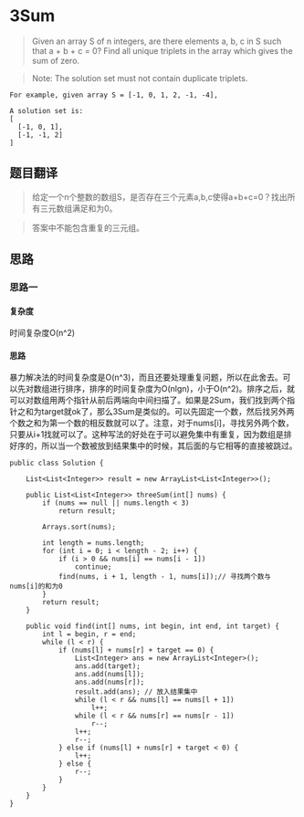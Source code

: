 # 3Sum #
>Given an array S of n integers, are there elements a, b, c in S such that a + b + c = 0? Find all unique triplets in the array which gives the sum of zero.

>Note: The solution set must not contain duplicate triplets.

```
For example, given array S = [-1, 0, 1, 2, -1, -4],

A solution set is:
[
  [-1, 0, 1],
  [-1, -1, 2]
]
```

## 题目翻译 ##
>给定一个n个整数的数组S，是否存在三个元素a,b,c使得a+b+c=0？找出所有三元数组满足和为0。

>答案中不能包含重复的三元组。

## 思路 ##

### 思路一 ###

#### 复杂度 ####
时间复杂度O(n^2)
#### 思路 ####
暴力解决法的时间复杂度是O(n^3)，而且还要处理重复问题，所以在此舍去。可以先对数组进行排序，排序的时间复杂度为O(nlgn)，小于O(n^2)。排序之后，就可以对数组用两个指针从前后两端向中间扫描了。如果是2Sum，我们找到两个指针之和为target就ok了，那么3Sum是类似的。可以先固定一个数，然后找另外两个数之和为第一个数的相反数就可以了。注意，对于nums[i]，寻找另外两个数，只要从i+1找就可以了。这种写法的好处在于可以避免集中有重复，因为数组是排好序的，所以当一个数被放到结果集中的时候，其后面的与它相等的直接被跳过。

```
public class Solution {

	List<List<Integer>> result = new ArrayList<List<Integer>>();

	public List<List<Integer>> threeSum(int[] nums) {
		if (nums == null || nums.length < 3)
			return result;

		Arrays.sort(nums);

		int length = nums.length;
		for (int i = 0; i < length - 2; i++) {
			if (i > 0 && nums[i] == nums[i - 1])
				continue;
			find(nums, i + 1, length - 1, nums[i]);// 寻找两个数与nums[i]的和为0
		}
		return result;
	}

	public void find(int[] nums, int begin, int end, int target) {
		int l = begin, r = end;
		while (l < r) {
			if (nums[l] + nums[r] + target == 0) {
				List<Integer> ans = new ArrayList<Integer>();
				ans.add(target);
				ans.add(nums[l]);
				ans.add(nums[r]);
				result.add(ans); // 放入结果集中
				while (l < r && nums[l] == nums[l + 1])
					l++;
				while (l < r && nums[r] == nums[r - 1])
					r--;
				l++;
				r--;
			} else if (nums[l] + nums[r] + target < 0) {
				l++;
			} else {
				r--;
			}
		}
	}
}
```